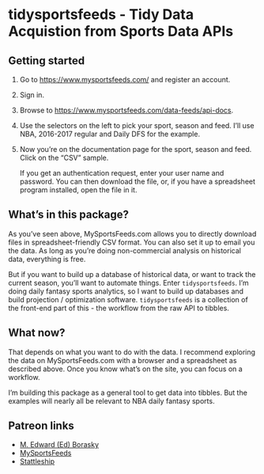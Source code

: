 tidysportsfeeds - Tidy Data Acquistion from Sports Data APIs
================

## Getting started

1.  Go to <https://www.mysportsfeeds.com/> and register an account.

2.  Sign in.

3.  Browse to <https://www.mysportsfeeds.com/data-feeds/api-docs>.

4.  Use the selectors on the left to pick your sport, season and feed.
    I’ll use NBA, 2016-2017 regular and Daily DFS for the example.

5.  Now you’re on the documentation page for the sport, season and feed.
    Click on the “CSV” sample.
    
    If you get an authentication request, enter your user name and
    password. You can then download the file, or, if you have a
    spreadsheet program installed, open the file in it.

## What’s in this package?

As you’ve seen above, MySportsFeeds.com allows you to directly download
files in spreadsheet-friendly CSV format. You can also set it up to
email you the data. As long as you’re doing non-commercial analysis on
historical data, everything is free.

But if you want to build up a database of historical data, or want to
track the current season, you’ll want to automate things. Enter
`tidysportsfeeds`. I’m doing daily fantasy sports analytics, so I want
to build up databases and build projection / optimization software.
`tidysportsfeeds` is a collection of the front-end part of this - the
workflow from the raw API to tibbles.

## What now?

That depends on what you want to do with the data. I recommend exploring
the data on MySportsFeeds.com with a browser and a spreadsheet as
described above. Once you know what’s on the site, you can focus on a
workflow.

I’m building this package as a general tool to get data into tibbles.
But the examples will nearly all be relevant to NBA daily fantasy
sports.

## Patreon links

  - [M. Edward (Ed) Borasky](https://www.patreon.com/znmeb)
  - [MySportsFeeds](https://www.patreon.com/mysportsfeeds/posts)
  - [Stattleship](https://www.patreon.com/stattleship/posts)
